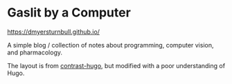 # Gaslit by a Computer

https://dmyersturnbull.github.io/

A simple blog / collection of notes about programming, computer vision, and pharmacology.

The layout is from [contrast-hugo](https://github.com/niklasbuschmann/contrast-hugo), but modified
with a poor understanding of Hugo.
